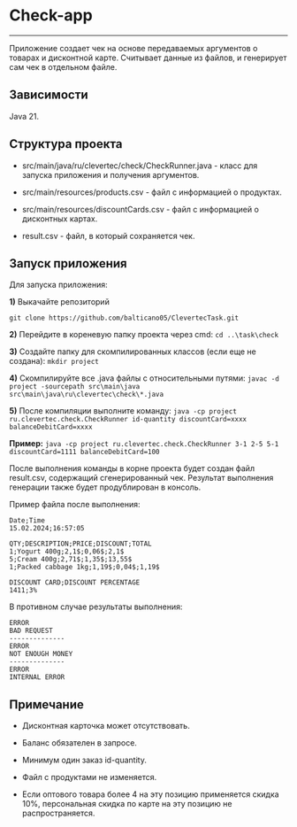 # Check-app 
---
Приложение создает чек на основе передаваемых аргументов о товарах и дисконтной карте. Считывает данные из файлов, и генерирует сам чек в отдельном файле.

## Зависимости

Java 21.

## Структура проекта

* src/main/java/ru/clevertec/check/CheckRunner.java - класс для запуска приложения и получения аргументов.

* src/main/resources/products.csv - файл с информацией о продуктах.

* src/main/resources/discountCards.csv - файл с информацией о дисконтных картах.

* result.csv - файл, в который сохраняется чек.

## Запуск приложения

Для запуска приложения:

**1)** Выкачайте репозиторий

```
git clone https://github.com/balticano05/ClevertecTask.git
```

**2)** Перейдите в кореневую папку проекта через cmd:
``` cd ..\task\check ```

**3)** Создайте папку для скомпилированных классов (если еще не создана):
``` mkdir project ```

**4)** Скомпилируйте все .java файлы с относительными путями: ```javac -d project -sourcepath src\main\java src\main\java\ru\clevertec\check\*.java```

**5)** После компиляции выполните команду: ```java -cp project ru.clevertec.check.CheckRunner id-quantity discountCard=xxxx balanceDebitCard=xxxx```

**Пример:** ```java -cp project ru.clevertec.check.CheckRunner 3-1 2-5 5-1 discountCard=1111
balanceDebitCard=100```

После выполнения команды в корне проекта будет создан файл result.csv, содержащий сгенерированный чек. Результат выполнения генерации также будет продублирован в консоль.

Пример файла после выполнения:

```
Date;Time
15.02.2024;16:57:05

QTY;DESCRIPTION;PRICE;DISCOUNT;TOTAL
1;Yogurt 400g;2,1$;0,06$;2,1$
5;Cream 400g;2,71$;1,35$;13,55$
1;Packed cabbage 1kg;1,19$;0,04$;1,19$

DISCOUNT CARD;DISCOUNT PERCENTAGE
1411;3% 
```
В противном случае результаты выполнения:
```
ERROR
BAD REQUEST
--------------
ERROR
NOT ENOUGH MONEY
--------------
ERROR
INTERNAL ERROR
```
## Примечание

* Дисконтная карточка может отсутствовать.

* Баланс обязателен в запросе.

* Минимум один заказ id-quantity.

* Файл с продуктами не изменяется.

* Если оптового товара более 4 на эту позицию применяется скидка 10%, персональная скидка по карте на эту позицию не распространяется.

